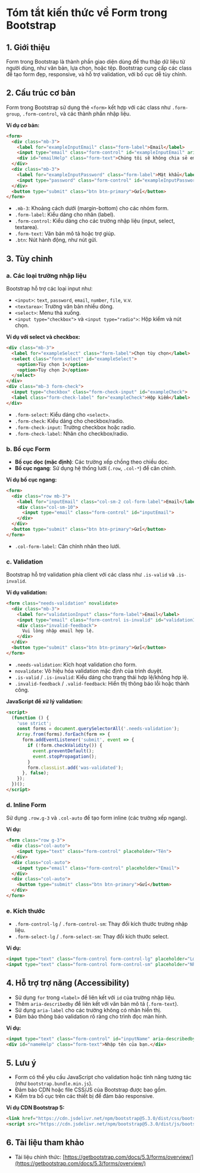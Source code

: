 # Tóm tắt kiến thức về Form trong Bootstrap

## 1. Giới thiệu
Form trong Bootstrap là thành phần giao diện dùng để thu thập dữ liệu từ người dùng, như văn bản, lựa chọn, hoặc tệp. Bootstrap cung cấp các class để tạo form đẹp, responsive, và hỗ trợ validation, với bố cục dễ tùy chỉnh.

## 2. Cấu trúc cơ bản
Form trong Bootstrap sử dụng thẻ `<form>` kết hợp với các class như `.form-group`, `.form-control`, và các thành phần nhập liệu.

**Ví dụ cơ bản:**
```html
<form>
  <div class="mb-3">
    <label for="exampleInputEmail" class="form-label">Email</label>
    <input type="email" class="form-control" id="exampleInputEmail" aria-describedby="emailHelp">
    <div id="emailHelp" class="form-text">Chúng tôi sẽ không chia sẻ email của bạn.</div>
  </div>
  <div class="mb-3">
    <label for="exampleInputPassword" class="form-label">Mật khẩu</label>
    <input type="password" class="form-control" id="exampleInputPassword">
  </div>
  <button type="submit" class="btn btn-primary">Gửi</button>
</form>
```

- `.mb-3`: Khoảng cách dưới (margin-bottom) cho các nhóm form.
- `.form-label`: Kiểu dáng cho nhãn (label).
- `.form-control`: Kiểu dáng cho các trường nhập liệu (input, select, textarea).
- `.form-text`: Văn bản mô tả hoặc trợ giúp.
- `.btn`: Nút hành động, như nút gửi.

## 3. Tùy chỉnh
### a. Các loại trường nhập liệu
Bootstrap hỗ trợ các loại input như:
- `<input>`: `text`, `password`, `email`, `number`, `file`, v.v.
- `<textarea>`: Trường văn bản nhiều dòng.
- `<select>`: Menu thả xuống.
- `<input type="checkbox">` và `<input type="radio">`: Hộp kiểm và nút chọn.

**Ví dụ với select và checkbox:**
```html
<div class="mb-3">
  <label for="exampleSelect" class="form-label">Chọn tùy chọn</label>
  <select class="form-select" id="exampleSelect">
    <option>Tùy chọn 1</option>
    <option>Tùy chọn 2</option>
  </select>
</div>
<div class="mb-3 form-check">
  <input type="checkbox" class="form-check-input" id="exampleCheck">
  <label class="form-check-label" for="exampleCheck">Hộp kiểm</label>
</div>
```

- `.form-select`: Kiểu dáng cho `<select>`.
- `.form-check`: Kiểu dáng cho checkbox/radio.
- `.form-check-input`: Trường checkbox hoặc radio.
- `.form-check-label`: Nhãn cho checkbox/radio.

### b. Bố cục Form
- **Bố cục dọc (mặc định)**: Các trường xếp chồng theo chiều dọc.
- **Bố cục ngang**: Sử dụng hệ thống lưới (`.row`, `.col-*`) để căn chỉnh.

**Ví dụ bố cục ngang:**
```html
<form>
  <div class="row mb-3">
    <label for="inputEmail" class="col-sm-2 col-form-label">Email</label>
    <div class="col-sm-10">
      <input type="email" class="form-control" id="inputEmail">
    </div>
  </div>
  <button type="submit" class="btn btn-primary">Gửi</button>
</form>
```

- `.col-form-label`: Căn chỉnh nhãn theo lưới.

### c. Validation
Bootstrap hỗ trợ validation phía client với các class như `.is-valid` và `.is-invalid`.

**Ví dụ validation:**
```html
<form class="needs-validation" novalidate>
  <div class="mb-3">
    <label for="validationInput" class="form-label">Email</label>
    <input type="email" class="form-control is-invalid" id="validationInput" required>
    <div class="invalid-feedback">
      Vui lòng nhập email hợp lệ.
    </div>
  </div>
  <button type="submit" class="btn btn-primary">Gửi</button>
</form>
```

- `.needs-validation`: Kích hoạt validation cho form.
- `novalidate`: Vô hiệu hóa validation mặc định của trình duyệt.
- `.is-valid` / `.is-invalid`: Kiểu dáng cho trạng thái hợp lệ/không hợp lệ.
- `.invalid-feedback` / `.valid-feedback`: Hiển thị thông báo lỗi hoặc thành công.

**JavaScript để xử lý validation:**
```html
<script>
  (function () {
    'use strict';
    const forms = document.querySelectorAll('.needs-validation');
    Array.from(forms).forEach(form => {
      form.addEventListener('submit', event => {
        if (!form.checkValidity()) {
          event.preventDefault();
          event.stopPropagation();
        }
        form.classList.add('was-validated');
      }, false);
    });
  })();
</script>
```

### d. Inline Form
Sử dụng `.row.g-3` và `.col-auto` để tạo form inline (các trường xếp ngang).

**Ví dụ:**
```html
<form class="row g-3">
  <div class="col-auto">
    <input type="text" class="form-control" placeholder="Tên">
  </div>
  <div class="col-auto">
    <input type="email" class="form-control" placeholder="Email">
  </div>
  <div class="col-auto">
    <button type="submit" class="btn btn-primary">Gửi</button>
  </div>
</form>
```

### e. Kích thước
- `.form-control-lg` / `.form-control-sm`: Thay đổi kích thước trường nhập liệu.
- `.form-select-lg` / `.form-select-sm`: Thay đổi kích thước select.

**Ví dụ:**
```html
<input type="text" class="form-control form-control-lg" placeholder="Lớn">
<input type="text" class="form-control form-control-sm" placeholder="Nhỏ">
```

## 4. Hỗ trợ trợ năng (Accessibility)
- Sử dụng `for` trong `<label>` để liên kết với `id` của trường nhập liệu.
- Thêm `aria-describedby` để liên kết với văn bản mô tả (`.form-text`).
- Sử dụng `aria-label` cho các trường không có nhãn hiển thị.
- Đảm bảo thông báo validation rõ ràng cho trình đọc màn hình.

**Ví dụ:**
```html
<input type="text" class="form-control" id="inputName" aria-describedby="nameHelp">
<div id="nameHelp" class="form-text">Nhập tên của bạn.</div>
```

## 5. Lưu ý
- Form có thể yêu cầu JavaScript cho validation hoặc tính năng tương tác (như `bootstrap.bundle.min.js`).
- Đảm bảo CDN hoặc file CSS/JS của Bootstrap được bao gồm.
- Kiểm tra bố cục trên các thiết bị để đảm bảo responsive.

**Ví dụ CDN Bootstrap 5:**
```html
<link href="https://cdn.jsdelivr.net/npm/bootstrap@5.3.0/dist/css/bootstrap.min.css" rel="stylesheet">
<script src="https://cdn.jsdelivr.net/npm/bootstrap@5.3.0/dist/js/bootstrap.bundle.min.js"></script>
```

## 6. Tài liệu tham khảo
- Tài liệu chính thức: [https://getbootstrap.com/docs/5.3/forms/overview/](https://getbootstrap.com/docs/5.3/forms/overview/)